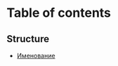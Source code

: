# Table of contents

## Structure <a href="#archive-structure" id="archive-structure"></a>

* [Именование](archive-structure/naming.md)
